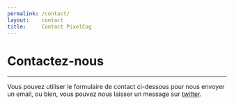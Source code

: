 ```yaml
---
permalink: /contact/
layout:    contact
title:     Contact PixelCog
---
```


# Contactez-nous
----------------

Vous pouvez utiliser le formulaire de contact ci-dessous pour nous envoyer un email, ou bien, vous pouvez nous laisser un message sur [twitter](http://twitter.com/HassaniWaliid).
